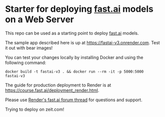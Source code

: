 # Starter for deploying [fast.ai](https://www.fast.ai) models on a Web Server

This repo can be used as a starting point to deploy [fast.ai](https://github.com/fastai/fastai) models.

The sample app described here is up at https://fastai-v3.onrender.com. Test it out with bear images!

You can test your changes locally by installing Docker and using the following command:

```
docker build -t fastai-v3 . && docker run --rm -it -p 5000:5000 fastai-v3
```

The guide for production deployment to Render is at https://course.fast.ai/deployment_render.html.

Please use [Render's fast.ai forum thread](https://forums.fast.ai/t/deployment-platform-render/33953) for questions and support.

Trying to deploy on zeit.com!

